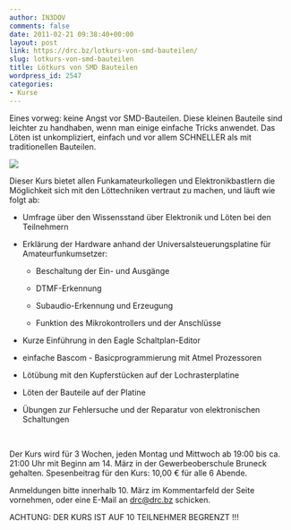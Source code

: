 ```yaml
---
author: IN3DOV
comments: false
date: 2011-02-21 09:38:40+00:00
layout: post
link: https://drc.bz/lotkurs-von-smd-bauteilen/
slug: lotkurs-von-smd-bauteilen
title: Lötkurs von SMD Bauteilen
wordpress_id: 2547
categories:
- Kurse
---
```


Eines vorweg: keine Angst vor SMD-Bauteilen. Diese kleinen Bauteile sind leichter zu handhaben, wenn man einige einfache Tricks anwendet. Das Löten ist unkompliziert, einfach und vor allem SCHNELLER als mit traditionellen Bauteilen.


[](https://drc.bz/wp-content/uploads/2011/02/smd.bmp)[![](https://drc.bz/wp-content/uploads/2011/02/smd.bmp)](https://drc.bz/wp-content/uploads/2011/02/smd.bmp)[](https://drc.bz/wp-content/uploads/2011/02/smd.bmp)


Dieser Kurs bietet allen Funkamateurkollegen und Elektronikbastlern die Möglichkeit sich mit den Löttechniken vertraut zu machen, und läuft wie folgt ab:



	
  * Umfrage über den Wissensstand über Elektronik und Löten bei den Teilnehmern

	
  * Erklärung der Hardware anhand der Universalsteuerungsplatine für Amateurfunkumsetzer:

	
    * Beschaltung der Ein- und Ausgänge

	
    * DTMF-Erkennung

	
    * Subaudio-Erkennung und Erzeugung

	
    * Funktion des Mikrokontrollers und der Anschlüsse




	
  * Kurze Einführung in den Eagle Schaltplan-Editor

	
  * einfache Bascom - Basicprogrammierung mit Atmel Prozessoren

	
  * Lötübung mit den Kupferstücken auf der Lochrasterplatine

	
  * Löten der Bauteile auf der Platine

	
  * Übungen zur Fehlersuche und der Reparatur von elektronischen Schaltungen


 

Der Kurs wird für 3 Wochen, jeden Montag und Mittwoch ab 19:00 bis ca. 21:00 Uhr mit Beginn am 14. März in der Gewerbeoberschule Bruneck gehalten. Spesenbeitrag für den Kurs: 10,00 € für alle 6 Abende.

Anmeldungen bitte innerhalb 10. März im Kommentarfeld der Seite vornehmen, oder eine E-Mail an [drc@drc.bz](mailto:drc@drc.bz) schicken.

ACHTUNG: DER KURS IST AUF 10 TEILNEHMER BEGRENZT !!!
